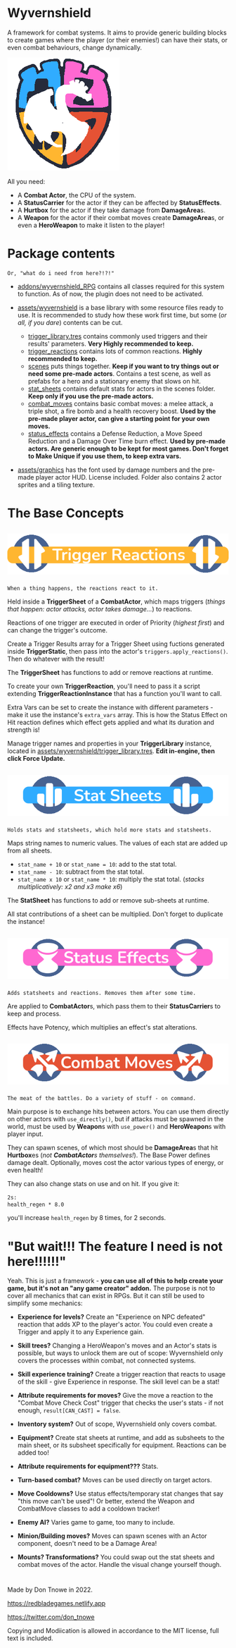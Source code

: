 # Wyvernshield

A framework for combat systems. It aims to provide generic building blocks to create games where the player (or their enemies!) can have their stats, or even combat behaviours, change dynamically.

![](icon.png)

All you need:

- A **Combat Actor**, the CPU of the system.
- A **StatusCarrier** for the actor if they can be affected by **StatusEffects**.
- A **Hurtbox** for the actor if they take damage from **DamageArea**s.
- A **Weapon** for the actor if their combat moves create **DamageArea**s, or even a **HeroWeapon** to make it listen to the player!

# Package contents

    Or, "what do i need from here?!?!"

- [addons/wyvernshield_RPG](./addons/wyvernshield_RPG/) contains all classes required for this system to function. As of now, the plugin does not need to be activated.

- [assets/wyvernshield](./assets/wyvernshield/) is a base library with some resource files ready to use. It is recommended to study how these work first time, but some (*or all, if you dare*) contents can be cut.
    - [trigger_library.tres](./assets/wyvernshield/trigger_library.tres) contains commonly used triggers and their results' parameters. **Very Highly recommended to keep.**
    - [trigger_reactions](./assets/wyvernshield/trigger_reactions/) contains lots of common reactions. **Highly recommended to keep.**
    - [scenes](./assets/wyvernshield/scenes/) puts things together. **Keep if you want to try things out or need some pre-made actors**. Contains a test scene, as well as prefabs for a hero and a stationary enemy that slows on hit.
    - [stat_sheets](./assets/wyvernshield/stat_sheets/) contains default stats for actors in the scenes folder. **Keep only if you use the pre-made actors.**
    - [combat_moves](./assets/wyvernshield/combat_moves/) contains basic combat moves: a melee attack, a triple shot, a fire bomb and a health recovery boost. **Used by the pre-made player actor, can give a starting point for your own moves.**
    - [status_effects](./assets/wyvernshield/status_effects/) contains a Defense Reduction, a Move Speed Reduction and a Damage Over Time burn effect. **Used by pre-made actors. Are generic enough to be kept for most games. Don't forget to Make Unique if you use them, to keep extra vars.**

- [assets/graphics](./assets/graphics/) has the font used by damage numbers and the pre-made player actor HUD. License included. Folder also contains 2 actor sprites and a tiling texture.

# The Base Concepts

## ![Trigger Reactions](README/title_trigger.png)

    When a thing happens, the reactions react to it.

Held inside a **TriggerSheet** of a **CombatActor**, which maps triggers (*things that happen: actor attacks, actor takes damage...*) to reactions.

Reactions of one trigger are executed in order of Priority (*highest first*) and can change the trigger's outcome.

Create a Trigger Results array for a Trigger Sheet using fuctions generated inside **TriggerStatic**, then pass into the actor's `triggers.apply_reactions()`. Then do whatever with the result!

The **TriggerSheet** has functions to add or remove reactions at runtime.

To create your own **TriggerReaction**, you'll need to pass it a script extending **TriggerReactionInstance** that has a function you'll want to call.

Extra Vars can be set to create the instance with different parameters - make it use the instance's `extra_vars` array. This is how the Status Effect on Hit reaction defines which effect gets applied and what its duration and strength is!

Manage trigger names and properties in your **TriggerLibrary** instance, located in [assets/wyvernshield/trigger_library.tres](assets/wyvernshield/trigger_library.tres). **Edit in-engine, then click Force Update.**

## ![Stat Sheets](README/title_stat.png)

    Holds stats and statsheets, which hold more stats and statsheets.

Maps string names to numeric values. The values of each stat are added up from all sheets.

- `stat_name + 10` or `stat_name = 10`: add to the stat total.
- `stat_name - 10`: subtract from the stat total.
- `stat_name x 10` or `stat_name * 10`: multiply the stat total. (*stacks multiplicatively: x2 and x3 make x6*)

The **StatSheet** has functions to add or remove sub-sheets at runtime.

All stat contributions of a sheet can be multiplied. Don't forget to duplicate the instance!

## ![Status Effects](README/title_status.png)

    Adds statsheets and reactions. Removes them after some time.

Are applied to **CombatActor**s, which pass them to their **StatusCarrier**s to keep and process.

Effects have Potency, which multiplies an effect's stat alterations.

## ![Combat Moves](README/title_moves.png)

    The meat of the battles. Do a variety of stuff - on command.

Main purpose is to exchange hits between actors. You can use them directly on other actors with `use_directly()`, but if attacks must be spawned in the world, must be used by **Weapon**s with `use_power()` and **HeroWeapon**s with player input.

They can spawn scenes, of which most should be **DamageArea**s that hit **Hurtbox**es (*not **CombatActor**s themselves!*). The Base Power defines damage dealt. Optionally, moves cost the actor various types of energy, or even health!

They can also change stats on use and on hit. If you give it:

    2s:
    health_regen * 8.0

you'll increase `health_regen` by 8 times, for 2 seconds.

# "But wait!!! The feature I need is not here!!!!!!"

Yeah. This is just a framework - **you can use all of this to help create your game, but it's not an "any game creator" addon.** The purpose is not to cover all mechanics that can exist in RPGs. But it can still be used to simplify some mechanics:

- **Experience for levels?** Create an "Experience on NPC defeated" reaction that adds XP to the player's actor. You could even create a Trigger and apply it to any Experience gain.

- **Skill trees?** Changing a HeroWeapon's moves and an Actor's stats is possible, but ways to unlock them are out of scope: Wyvernshield only covers the processes within combat, not connected systems.

- **Skill experience training?** Create a trigger reaction that reacts to usage of the skill - give Experience in response. The skill level can be a stat!

- **Attribute requirements for moves?** Give the move a reaction to the "Combat Move Check Cost" trigger that checks the user's stats - if not enough, `result[CAN_CAST] = false`.

- **Inventory system?** Out of scope, Wyvernshield only covers combat.

- **Equipment?** Create stat sheets at runtime, and add as subsheets to the main sheet, or its subsheet specifically for equipment. Reactions can be added too!

- **Attribute requirements for equipment???** Stats.

- **Turn-based combat?** Moves can be used directly on target actors.

- **Move Cooldowns?** Use status effects/temporary stat changes that say "this move can't be used"! Or better, extend the Weapon and CombatMove classes to add a cooldown tracker!

- **Enemy AI?** Varies game to game, too many to include.

- **Minion/Building moves?** Moves can spawn scenes with an Actor component, doesn't need to be a Damage Area!

- **Mounts? Transformations?** You could swap out the stat sheets and combat moves of the actor. Handle the visual change yourself though.

#

Made by Don Tnowe in 2022.

https://redbladegames.netlify.app

https://twitter.com/don_tnowe

Copying and Modiication is allowed in accordance to the MIT license, full text is included.
